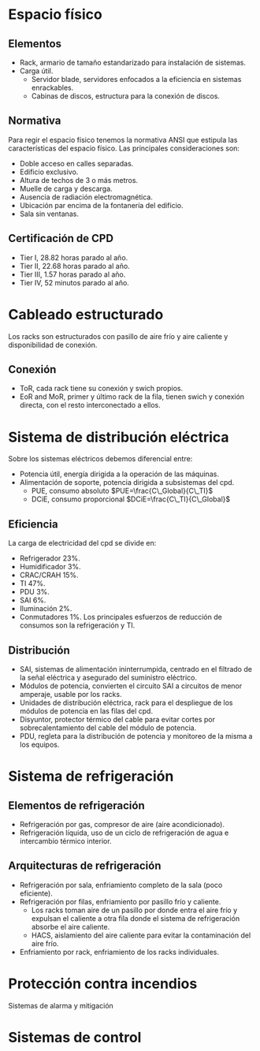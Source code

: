 # Espacio físico
## Elementos
- Rack, armario de tamaño estandarizado para instalación de sistemas.
- Carga útil.
	- Servidor blade, servidores enfocados a la eficiencia en sistemas enrackables.
	- Cabinas de discos, estructura para la conexión de discos.
## Normativa
Para regir el espacio físico tenemos la normativa ANSI que estipula las características del espacio físico. Las principales consideraciones son:
- Doble acceso en calles separadas.
- Edificio exclusivo.
- Altura de techos de 3 o más metros.
- Muelle de carga y descarga.
- Ausencia de radiación electromagnética.
- Ubicación par encima de la fontanería del edificio.
- Sala sin ventanas.
## Certificación de CPD
- Tier I, 28.82 horas parado al año.
- Tier II, 22.68 horas parado al año.
- Tier III, 1.57 horas parado al año.
- Tier IV, 52 minutos parado al año.
# Cableado estructurado
Los racks son estructurados con pasillo de aire frío y aire caliente y disponibilidad de conexión.
## Conexión
- ToR, cada rack tiene su conexión y swich propios.
- EoR and MoR, primer y último rack de la fila, tienen swich y conexión directa, con el resto interconectado a ellos.
# Sistema de distribución eléctrica
Sobre los sistemas eléctricos debemos diferencial entre:
- Potencia útil, energía dirigida a la operación de las máquinas.
- Alimentación de soporte, potencia dirigida a subsistemas del cpd.
	- PUE, consumo absoluto $PUE=\frac{C\_Global}{C\_TI}$
	- DCiE, consumo proporcional $DCiE=\frac{C\_TI}{C\_Global}$
## Eficiencia
La carga de electricidad del cpd se divide en:
- Refrigerador 23%.
- Humidificador 3%.
- CRAC/CRAH 15%.
- TI 47%.
- PDU 3%.
- SAI 6%.
- Iluminación 2%.
- Conmutadores 1%.
Los principales esfuerzos de reducción de consumos son la refrigeración y TI.
## Distribución
- SAI, sistemas de alimentación ininterrumpida, centrado en el filtrado de la señal eléctrica y asegurado del suministro eléctrico.
- Módulos de potencia, convierten el circuito SAI a circuitos de menor amperaje, usable por los racks.
- Unidades de distribución eléctrica, rack para el despliegue de los módulos de potencia en las filas del cpd.
- Disyuntor, protector térmico del cable para evitar cortes por sobrecalentamiento del cable del módulo de potencia.
- PDU, regleta para la distribución de potencia y monitoreo de la misma a los equipos.
# Sistema de refrigeración
## Elementos de refrigeración
- Refrigeración por gas, compresor de aire (aire acondicionado).
- Refrigeración líquida, uso de un ciclo de refrigeración de agua e intercambio térmico interior.
## Arquitecturas de refrigeración
- Refrigeración por sala, enfriamiento completo de la sala (poco eficiente).
- Refrigeración por filas, enfriamiento por pasillo frío y caliente.
	- Los racks toman aire de un pasillo por donde entra el aire frío y expulsan el caliente a otra fila donde el sistema de refrigeración absorbe el aire caliente.
	- HACS, aislamiento del aire caliente para evitar la contaminación del aire frío.
- Enfriamiento por rack, enfriamiento de los racks individuales.
# Protección contra incendios
Sistemas de alarma y mitigación
# Sistemas de control
